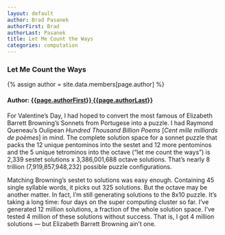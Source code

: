 ```yaml
---
layout: default
author: Brad Pasanek
authorFirst: Brad
authorLast: Pasanek
title: Let Me Count the Ways
categories: computation
---
```

### Let Me Count the Ways

{% assign author = site.data.members[page.author] %}

<h4>
Author: <a href="./../../../../people/{{page.authorLast | downcase}}-{{page.authorFirst | downcase}}.html">{{page.authorFirst}} {{page.authorLast}}</a>
</h4>

For Valentine’s Day, I had hoped to convert the most famous of Elizabeth Barrett Browning’s Sonnets from Portugese into a puzzle. I had Raymond Queneau’s Oulipean <em>Hundred Thousand Billion Poems</em> [<em>Cent mille milliards de poèmes</em>] in mind. The complete solution space for a sonnet puzzle that packs the 12 unique pentominos into the sestet and 12 more pentominos and the 5 unique tetrominos into the octave (“let me count the ways”) is 2,339 sestet solutions x 3,386,001,688 octave solutions. That’s nearly 8 trillion (7,919,857,948,232) possible puzzle configurations. 

Matching Browning’s sestet to solutions was easy enough. Containing 45 single syllable words, it picks out 325 solutions. But the octave may be another matter. In fact, I’m still generating solutions to the 8x10 puzzle. It’s taking a long time: four days on the super computing cluster so far. I’ve generated 12 million solutions, a fraction of the whole solution space. I’ve tested 4 million of these solutions without success. That is, I got 4 million solutions &mdash; but Elizabeth Barrett Browning ain’t one.
